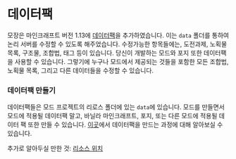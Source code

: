 데이터팩
=========
모장은 마인크래프트 버전 1.13에 [데이터팩][데이터팩]을 추가하였습니다. 이는 `data` 폴더를 통하여 논리 서버를 수정할 수 있도록 해주었습니다. 수정가능한 항목들에는, 도전과제, 노획물 목록, 구조물, 조합법, 태그 등이 있습니다. 당신이 개발하는 모드와 포지 또한 데이터팩을 사용할 수 있습니다. 그렇기에 누구나 모드에서 제공되는 것들을 포함한 모든 조합법, 노획물 목록, 그리고 다른 데이터들을 수정할 수 있습니다.

### 데이터팩 만들기
데이터팩들은 모드 프로젝트의 리로스 폴더에 있는 `data`에 있습니다.
모드를 만들면서 모드에 적용될 데이터팩 말고, 바닐라 마인크래프트, 포지, 또는 다른 모드에 적용될 데이터 팩 또한 만들 수 있습니다.
[이곳][데이터팩만들기]에서 데이터팩을 만드는 과정에 대해 알아보실 수 있습니다.

추가로 알아두실 만한 것: [리소스 위치][리소스위치]

[데이터팩]: https://namu.wiki/w/%EB%A7%88%EC%9D%B8%ED%81%AC%EB%9E%98%ED%94%84%ED%8A%B8/%ED%8C%A9/%EB%8D%B0%EC%9D%B4%ED%84%B0%20%ED%8C%A9
[comment]: <> (현재 이 번역본을 작성할 시점에는 마인크래프트 위키에서 데이터팩에 대한 글이 없습니다. 만약 추후에 제공된다면 이 두 변경하여 주시기 바랍니다.)
[데이터팩만들기]: https://namu.wiki/w/%EB%A7%88%EC%9D%B8%ED%81%AC%EB%9E%98%ED%94%84%ED%8A%B8/%ED%8C%A9/%EB%8D%B0%EC%9D%B4%ED%84%B0%20%ED%8C%A9#s-2
[리소스위치]: 리소스.md#`ResourceLocation`
